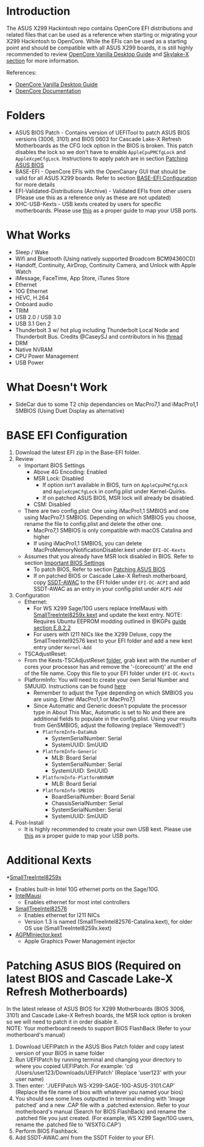 # Introduction
The ASUS X299 Hackintosh repo contains OpenCore EFI distributions and related files that can be used as a reference when starting or migrating your X299 Hackintosh to OpenCore.  While the EFIs can be used as a starting point and should be compatible with all ASUS X299 boards, it is still highly recommended to review [OpenCore Vanilla Desktop Guide](https://dortania.github.io/OpenCore-Desktop-Guide/) and [Skylake-X section](https://dortania.github.io/OpenCore-Desktop-Guide/config-HEDT/skylake-x.html) for more information.

References: 
* [OpenCore Vanilla Desktop Guide](https://dortania.github.io/OpenCore-Desktop-Guide/)
* [OpenCore Documentation](https://github.com/acidanthera/OpenCorePkg/tree/master/Docs)

# Folders
* ASUS BIOS Patch - Contains version of UEFITool to patch ASUS BIOS versions (3006, 3101) and BIOS 0603 for Cascade Lake-X Refresh Motherboards as the CFG lock option in the BIOS is broken.  This patch disables the lock so we don't have to enable `AppleCpuPMCfgLock` and `AppleXcpmCfgLock`.  Instructions to apply patch are in section [Patching ASUS BIOS](https://github.com/shinoki7/Asus-X299-Hackintosh#patching-asus-bios-required-on-latest-bios-and-cascade-lake-x-refresh-motherboards)
* BASE-EFI - OpenCore EFIs with the OpenCanary GUI that should be valid for all ASUS X299 boards.  Refer to section [BASE-EFI Configuration](https://github.com/shinoki7/Asus-X299-Hackintosh#base-efi-configuration) for more details
* EFI-Validated-Distributions (Archive) - Validated EFIs from other users (Please use this as a reference only as these are not updated)
* XHC-USB-Kexts - USB kexts created by users for specific motherboards.  Please use [this](https://dortania.github.io/USB-Map-Guide/) as a proper guide to map your USB ports.

# What Works
* Sleep / Wake
* Wifi and Bluetooth (Using natively supported Broadcom BCM94360CD)
* Handoff, Continuity, AirDrop, Continuity Camera, and Unlock with Apple Watch
* iMessage, FaceTime, App Store, iTunes Store
* Ethernet
* 10G Ethernet
* HEVC, H.264
* Onboard audio
* TRIM
* USB 2.0 / USB 3.0
* USB 3.1 Gen 2
* Thunderbolt 3 w/ hot plug including Thunderbolt Local Node and Thunderbolt Bus. Credits @CaseySJ and contributors in his [thread](https://www.tonymacx86.com/threads/success-gigabyte-designare-z390-thunderbolt-3-i7-9700k-amd-rx-580.267551/)
* DRM
* Native NVRAM
* CPU Power Management
* USB Power

# What Doesn't Work
* SideCar due to some T2 chip dependancies on MacPro7,1 and iMacPro1,1 SMBIOS (Using Duet Display as alternative)

# BASE EFI Configuration
1. Download the latest EFI zip in the Base-EFI folder.
2. Review
    * Important BIOS Settings
        * Above 4G Encoding: Enabled
        * MSR Lock: Disabled
            * If option isn't available in BIOS, turn on `AppleCpuPmCfgLock` and `AppleXcpmCfgLock` in config.plist under Kernel-Quirks.
            * If on patched ASUS BIOS, MSR lock will already be disabled.
        * CSM: Disabled
    * There are two config.plist:  One using iMacPro1,1 SMBIOS and one using MacPro7,1 SMBIOS. Depending on which SMBIOS you choose, rename the file to config.plist and delete the other one.  
        * MacPro7,1 SMBIOS is only compatible with macOS Catalina and higher
        * If using iMacPro1,1 SMBIOS, you can delete MacProMemoryNotificationDisabler.kext under `EFI-OC-Kexts` 
    * Assumes that you already have MSR lock disabled in BIOS.  Refer to section [Important BIOS Settings](https://github.com/shinoki7/Asus-X299-Hackintosh#important-bios-settings)
        * To patch BIOS, Refer to section [Patching ASUS BIOS](https://github.com/shinoki7/Asus-X299-Hackintosh#patching-asus-bios-required-on-latest-bios-and-cascade-lake-x-refresh-motherboards)
        * If on patched BIOS or Cascade Lake-X Refresh motherboard, copy [SSDT-AWAC](https://github.com/shinoki7/Asus-X299-Hackintosh/blob/master/SSDT/SSDT-AWAC.aml) to the EFI folder under `EFI-OC-ACPI` and add SSDT-AWAC as an entry in your config.plist under `ACPI-Add`
3. Configuration
    * Ethernet: 
        * For WS X299 Sage/10G users replace IntelMausi with [SmallTreeIntel8259x.kext](https://github.com/shinoki7/Asus-X299-Hackintosh/blob/master/Kexts/SmallTreeIntel8259x.kext.zip)  and update the kext entry.  NOTE: Requires Ubuntu EEPROM modding outlined in @KGPs [guide section E.8.2.2](https://www.tonymacx86.com/threads/how-to-build-your-own-imac-pro-successful-build-extended-guide.229353/)
        * For users with I211 NICs like the X299 Deluxe, copy the SmallTreeIntel92576 kext to your EFI folder and add a new kext entry under `Kernel-Add`
    * TSCAdjustReset:
    * From the Kexts-TSCAdjustReset [folder](https://github.com/shinoki7/Asus-X299-Hackintosh/tree/master/Kexts/TSCAdjustReset), grab kext with the number of cores your processor has and remove the '-(corecount)' at the end of the file name. Copy this file to your EFI folder under `EFI-OC-Kexts`
    * PlatformInfo: 
    You will need to create your own Serial Number and SMUUID.  Instructions can be found [here](https://dortania.github.io/OpenCore-Desktop-Guide/config-HEDT/skylake-x.html#platforminfo)
        * Remember to adjust the Type depending on which SMBIOS you are using.  Either iMacPro1,1 or MacPro7,1
        * Since Automatic and Generic doesn't populate the processor type in About This Mac, Automatic is set to No and there are additional fields to populate in the config.plist.  Using your results from GenSMBIOS, adjust the following (replace 'Removed!!')
            * `PlatformInfo-DataHub`
                * SystemSerialNumber: Serial
                * SystemUUID: SmUUID
            * `PlatformInfo-Generic`
                * MLB: Board Serial
                * SystemSerialNumber: Serial
                * SystemUUID: SmUUID
            * `PlatformInfo-PlatformNVRAM`
                * MLB: Board Serial
            * `PlatformInfo-SMBIOS`
                * BoardSerialNumber: Board Serial
                * ChassisSerialNumber: Serial
                * SystemSerialNumber: Serial
                * SystemUUID: SmUUID
4. Post-Install
    * It is highly recommended to create your own USB kext. Please use [this](https://dortania.github.io/USB-Map-Guide/) as a proper guide to map your USB ports.

# Additional Kexts
*[SmallTreeIntel8259x](https://small-tree.com/support/downloads/10-gigabit-ethernet-driver-download-page/) 
  * Enables built-in Intel 10G ethernet ports on the Sage/10G.
* [IntelMausi](https://github.com/acidanthera/IntelMausi/releases)
  * Enables ethernet for most intel controllers
* [SmallTreeIntel82576](https://github.com/khronokernel/SmallTree-I211-AT-patch/releases)
  * Enables ethernet for I211 NICs
  * Version 1.3 is named (SmallTreeIntel82576-Catalina.kext), for older OS use (SmallTreeIntel8259x.kext)
* [AGPMInjector.kext](https://github.com/Pavo-IM/AGPMInjector) 
  * Apple Graphics Power Management injector

# Patching ASUS BIOS (Required on latest BIOS and Cascade Lake-X Refresh Motherboards)
In the latest release of ASUS BIOS for X299 Motherboards (BIOS 3006, 3101) and Cascade Lake-X Refresh boards, the MSR lock option is broken so we will need to patch it in order disable it.  
NOTE: Your motherboard needs to support BIOS FlashBack (Refer to your motherboard's manual)

1.  Download UEFIPatch in the ASUS Bios Patch folder and copy latest version of your BIOS in same folder
2. Run UEFIPatch by running terminal and changing your directory to where you copied UEFIPatch. For example: 'cd /Users/user123/Downloads/UEFIPatch' (Replace 'user123' with your user name)
3. Then enter: './UEFIPatch WS-X299-SAGE-10G-ASUS-3101.CAP' (Replace the file name of bios with whatever you named your bios)
4. You should see some lines outputted in terminal ending with 'Image patched' and a new .CAP file with a .patched extension.  Refer to your motherboard's manual (Search for BIOS FlashBack) and rename the .patched file you just created. (For example, WS X299 Sage/10G users, rename the .patched file to 'WSXTG.CAP')
5. Perform BIOS Flashback.
6. Add SSDT-AWAC.aml from the SSDT Folder to your EFI.
